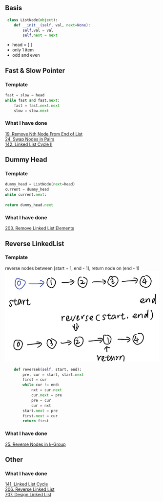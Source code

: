 ## Basis
``` python
 class ListNode(object):
    def __init__(self, val, next=None):
        self.val = val
        self.next = next
```
* head = [ ]
* only 1 item
* odd and even


## Fast & Slow Pointer
### Template
``` python
fast = slow = head
while fast and fast.next:
    fast = fast.next.next
    slow = slow.next
```
### What I have done
[19. Remove Nth Node From End of List](https://leetcode.com/problems/remove-nth-node-from-end-of-list/description/)  
[24. Swap Nodes in Pairs](https://leetcode.com/problems/swap-nodes-in-pairs/description/)  
[142. Linked List Cycle II](https://leetcode.com/problems/linked-list-cycle-ii/description/)  


## Dummy Head
### Template
``` python
dummy_head = ListNode(next=head)
current = dummy_head
while current.next:

return dummy_head.next
```
### What I have done
[203. Remove Linked List Elements](https://leetcode.com/problems/remove-linked-list-elements/description/)

## Reverse LinkedList
### Template
reverse nodes between [start + 1, end - 1], return node on (end - 1)  
![Example Image](images/linked_list_reverse.jpg)
``` python
    def reversek(self, start, end):
        pre, cur = start, start.next
        first = cur
        while cur != end:
            nxt = cur.next
            cur.next = pre
            pre = cur
            cur = nxt
        start.next = pre
        first.next = cur
        return first
```

### What I have done
[25. Reverse Nodes in k-Group](https://leetcode.com/problems/reverse-nodes-in-k-group/description/)

## Other
### What I have done
[141. Linked List Cycle](https://leetcode.com/problems/linked-list-cycle/description/)  
[206. Reverse Linked List](https://leetcode.com/problems/reverse-linked-list/description/)  
[707. Design Linked List](https://leetcode.com/problems/design-linked-list/description/)